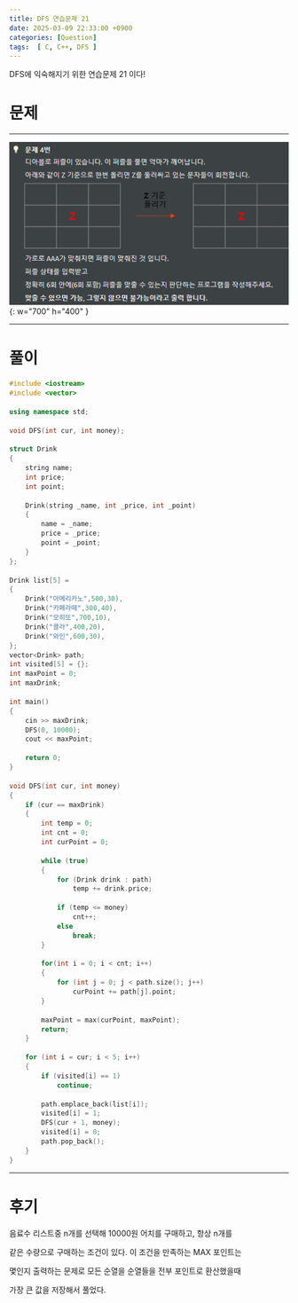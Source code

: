 ```yaml
---
title: DFS 연습문제 21
date: 2025-03-09 22:33:00 +0900
categories: [Question]  
tags:  [ C, C++, DFS ]
---
```


DFS에 익숙해지기 위한 연습문제 21 이다!

# 문제   
---------------------------------------
![Desktop View](/assets/img/dfs21.png){: w="700" h="400" }

---------------------------------------

# 풀이

```c++
#include <iostream>
#include <vector>

using namespace std;

void DFS(int cur, int money);

struct Drink 
{
    string name;
    int price;
    int point;
    
    Drink(string _name, int _price, int _point)
    {
        name = _name;
        price = _price;
        point = _point;
    }
};

Drink list[5] =
{
    Drink("아메리카노",500,30),
    Drink("카페라떼",300,40),
    Drink("모히또",700,10),
    Drink("콜라",400,20),
    Drink("와인",600,30),
};
vector<Drink> path;
int visited[5] = {};
int maxPoint = 0;
int maxDrink;

int main()
{
    cin >> maxDrink;
    DFS(0, 10000);
    cout << maxPoint;
    
    return 0;
}

void DFS(int cur, int money)
{
    if (cur == maxDrink)
    {
        int temp = 0;
        int cnt = 0;
        int curPoint = 0;
        
        while (true)
        {
            for (Drink drink : path)
                temp += drink.price;
            
            if (temp <= money)
                cnt++;
            else
                break;
        }
        
        for(int i = 0; i < cnt; i++)
        {
            for (int j = 0; j < path.size(); j++)
                curPoint += path[j].point;
        }
        
        maxPoint = max(curPoint, maxPoint);
        return;
    }
    
    for (int i = cur; i < 5; i++)
    {
        if (visited[i] == 1)
            continue;
        
        path.emplace_back(list[i]);
        visited[i] = 1;
        DFS(cur + 1, money);
        visited[i] = 0;
        path.pop_back();
    }
}
```
---------------------------------------

# 후기

음료수 리스트중 n개를 선택해 10000원 어치를 구매하고, 항상 n개를

같은 수량으로 구매하는 조건이 있다. 이 조건을 만족하는 MAX 포인트는

몇인지 출력하는 문제로 모든 순열을 순열들을 전부 포인트로 환산했을때

가장 큰 값을 저장해서 풀었다.
